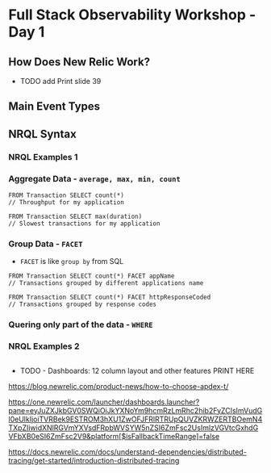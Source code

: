 
# Full Stack Observability Workshop - Day 1

## How Does New Relic Work?
- TODO add Print slide 39

## Main Event Types

## NRQL Syntax

### NRQL Examples 1

### Aggregate Data - `average, max, min, count`
```
FROM Transaction SELECT count(*)
// Throughput for my application

FROM Transaction SELECT max(duration)
// Slowest transactions for my application
```

### Group Data - `FACET`
- `FACET` is like `group by` from SQL
```
FROM Transaction SELECT count(*) FACET appName
// Transactions grouped by different applications name

FROM Transaction SELECT count(*) FACET httpResponseCoded
// Transactions grouped by response codes
```

### Quering only part of the data - `WHERE`

### NRQL Examples 2

##
- TODO - Dashboards: 12 column layout and other features PRINT HERE


https://blog.newrelic.com/product-news/how-to-choose-apdex-t/

https://one.newrelic.com/launcher/dashboards.launcher?pane=eyJuZXJkbGV0SWQiOiJkYXNoYm9hcmRzLmRhc2hib2FyZCIsImVudGl0eUlkIjoiTVRBek9ESTROM3hXU1ZwOFJFRlRTRUpQUVZKRWZERTBOemN4TXpZIiwidXNlRGVmYXVsdFRpbWVSYW5nZSI6ZmFsc2UsImlzVGVtcGxhdGVFbXB0eSI6ZmFsc2V9&platform[$isFallbackTimeRange]=false


https://docs.newrelic.com/docs/understand-dependencies/distributed-tracing/get-started/introduction-distributed-tracing
